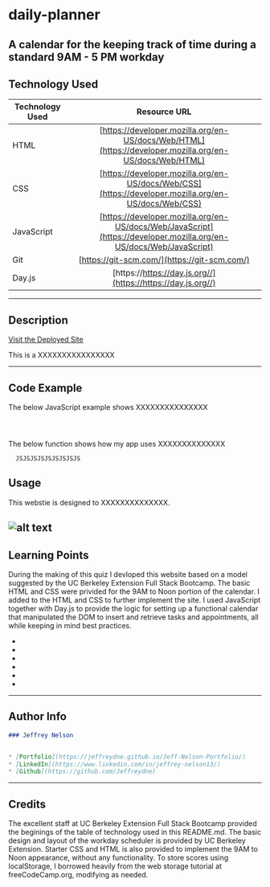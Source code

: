 # daily-planner
A calendar for the keeping track of time during a standard 9AM - 5 PM workday
---

## Technology Used 

| Technology Used         | Resource URL           | 
| ------------- |:-------------:| 
| HTML    | [https://developer.mozilla.org/en-US/docs/Web/HTML](https://developer.mozilla.org/en-US/docs/Web/HTML) | 
| CSS     | [https://developer.mozilla.org/en-US/docs/Web/CSS](https://developer.mozilla.org/en-US/docs/Web/CSS)      |
| JavaScript     | [https://developer.mozilla.org/en-US/docs/Web/JavaScript](https://developer.mozilla.org/en-US/docs/Web/JavaScript)      |   
| Git | [https://git-scm.com/](https://git-scm.com/)     |    
| Day.js | [https://https://day.js.org//](https://https://day.js.org//)     | 
---

## Description

[Visit the Deployed Site](https://jeffreydne.github.io/Jeff-Nelson-daily-planner)

This is a XXXXXXXXXXXXXXXX


---

## Code Example

The below JavaScript example shows XXXXXXXXXXXXXXX

```JS

 
```
The below function shows how my app uses XXXXXXXXXXXXXX

```JS
  JSJSJSJSJSJSJSJSJS
```
## Usage

This webstie is designed to XXXXXXXXXXXXXX. 


![ alt text](./assets/images/XXXXXXXXXXXXXXXXXX)
---

## Learning Points

During the making of this quiz I devloped this website based on a model suggested by the UC Berkeley Extension Full Stack Bootcamp. The basic HTML and CSS were privided for the 9AM to Noon portion of the calendar. I added to the HTML and CSS to further implement the site. I used JavaScript together with Day.js to provide the logic for setting up a functional calendar that manipulated the DOM to insert and retrieve tasks and appointments, all while keeping in mind best practices. 

* 

* 

* 

*  

* 

* 

---

## Author Info

```md
### Jeffrey Nelson


* [Portfolio](https://jeffreydne.github.io/Jeff-Nelson-Portfolio/)
* [LinkedIn](https://www.linkedin.com/in/jeffrey-nelson13/)
* [Github](https://github.com/Jeffreydne)
```

---
## Credits
 The excellent staff at UC Berkeley Extension Full Stack Bootcamp provided the beginings of the table of technology used in this README.md. The basic design and layout of the workday scheduler is provided by UC Berkeley Extension. Starter CSS and HTML is also provided to implement the 9AM to Noon appearance, without any functionality.
 To store scores using localStorage, I borrowed heavily from the web storage tutorial at freeCodeCamp.org, modifying as needed.
